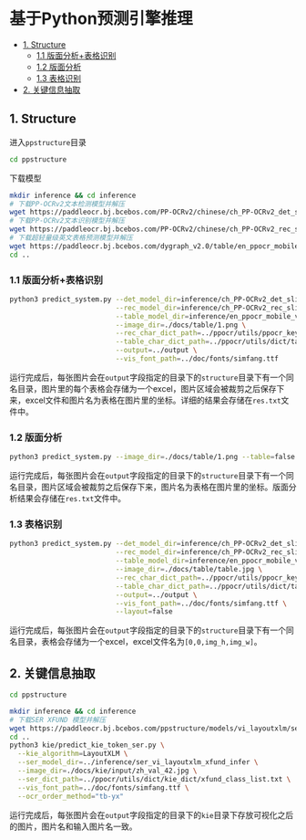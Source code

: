 # 基于Python预测引擎推理

- [1. Structure](#1)
  - [1.1 版面分析+表格识别](#1.1)
  - [1.2 版面分析](#1.2)
  - [1.3 表格识别](#1.3)
- [2. 关键信息抽取](#2)

<a name="1"></a>
## 1. Structure
进入`ppstructure`目录

```bash
cd ppstructure
````
下载模型
```bash
mkdir inference && cd inference
# 下载PP-OCRv2文本检测模型并解压
wget https://paddleocr.bj.bcebos.com/PP-OCRv2/chinese/ch_PP-OCRv2_det_slim_quant_infer.tar && tar xf ch_PP-OCRv2_det_slim_quant_infer.tar
# 下载PP-OCRv2文本识别模型并解压
wget https://paddleocr.bj.bcebos.com/PP-OCRv2/chinese/ch_PP-OCRv2_rec_slim_quant_infer.tar && tar xf ch_PP-OCRv2_rec_slim_quant_infer.tar
# 下载超轻量级英文表格预测模型并解压
wget https://paddleocr.bj.bcebos.com/dygraph_v2.0/table/en_ppocr_mobile_v2.0_table_structure_infer.tar && tar xf en_ppocr_mobile_v2.0_table_structure_infer.tar
cd ..
```
<a name="1.1"></a>
### 1.1 版面分析+表格识别
```bash
python3 predict_system.py --det_model_dir=inference/ch_PP-OCRv2_det_slim_quant_infer \
                          --rec_model_dir=inference/ch_PP-OCRv2_rec_slim_quant_infer \
                          --table_model_dir=inference/en_ppocr_mobile_v2.0_table_structure_infer \
                          --image_dir=./docs/table/1.png \
                          --rec_char_dict_path=../ppocr/utils/ppocr_keys_v1.txt \
                          --table_char_dict_path=../ppocr/utils/dict/table_structure_dict.txt \
                          --output=../output \
                          --vis_font_path=../doc/fonts/simfang.ttf
```
运行完成后，每张图片会在`output`字段指定的目录下的`structure`目录下有一个同名目录，图片里的每个表格会存储为一个excel，图片区域会被裁剪之后保存下来，excel文件和图片名为表格在图片里的坐标。详细的结果会存储在`res.txt`文件中。

<a name="1.2"></a>
### 1.2 版面分析
```bash
python3 predict_system.py --image_dir=./docs/table/1.png --table=false --ocr=false --output=../output/
```
运行完成后，每张图片会在`output`字段指定的目录下的`structure`目录下有一个同名目录，图片区域会被裁剪之后保存下来，图片名为表格在图片里的坐标。版面分析结果会存储在`res.txt`文件中。

<a name="1.3"></a>
### 1.3 表格识别
```bash
python3 predict_system.py --det_model_dir=inference/ch_PP-OCRv2_det_slim_quant_infer \
                          --rec_model_dir=inference/ch_PP-OCRv2_rec_slim_quant_infer \
                          --table_model_dir=inference/en_ppocr_mobile_v2.0_table_structure_infer \
                          --image_dir=./docs/table/table.jpg \
                          --rec_char_dict_path=../ppocr/utils/ppocr_keys_v1.txt \
                          --table_char_dict_path=../ppocr/utils/dict/table_structure_dict.txt \
                          --output=../output \
                          --vis_font_path=../doc/fonts/simfang.ttf \
                          --layout=false
```
运行完成后，每张图片会在`output`字段指定的目录下的`structure`目录下有一个同名目录，表格会存储为一个excel，excel文件名为`[0,0,img_h,img_w]`。

<a name="2"></a>
## 2. 关键信息抽取

```bash
cd ppstructure

mkdir inference && cd inference
# 下载SER XFUND 模型并解压
wget https://paddleocr.bj.bcebos.com/ppstructure/models/vi_layoutxlm/ser_vi_layoutxlm_xfund_infer.tar && tar -xf ser_vi_layoutxlm_xfund_infer.tar
cd ..
python3 kie/predict_kie_token_ser.py \
  --kie_algorithm=LayoutXLM \
  --ser_model_dir=../inference/ser_vi_layoutxlm_xfund_infer \
  --image_dir=./docs/kie/input/zh_val_42.jpg \
  --ser_dict_path=../ppocr/utils/dict/kie_dict/xfund_class_list.txt \
  --vis_font_path=../doc/fonts/simfang.ttf \
  --ocr_order_method="tb-yx"
```

运行完成后，每张图片会在`output`字段指定的目录下的`kie`目录下存放可视化之后的图片，图片名和输入图片名一致。
